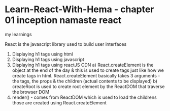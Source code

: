 # Learn-React-With-Hema - chapter 01 inception namaste react

my learnings

React is the javascript library used to build user interfaces

1. Displaying h1 tags using html
2. Displaying h1 tags using javascript
3. Displaying h1 tags using reactJS CDN
   a) React.createElement is the object at the end of the day & this is used to create tags just like how we create tags in html. React.createElement basically takes 3 arguments - the tags, the props & the children (actual contents to be displayed)
   b) createRoot is used to create root element by the ReactDOM that traverse the browser DOM
4. render() - comes from ReactDOM which is used to load the childrens those are created using React.createElement
